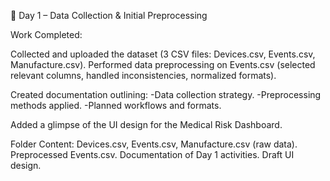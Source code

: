📂 Day 1 – Data Collection & Initial Preprocessing

Work Completed:

Collected and uploaded the dataset (3 CSV files: Devices.csv, Events.csv, Manufacture.csv).
Performed data preprocessing on Events.csv (selected relevant columns, handled inconsistencies, normalized formats).

Created documentation outlining:
-Data collection strategy.
-Preprocessing methods applied.
-Planned workflows and formats.

Added a glimpse of the UI design for the Medical Risk Dashboard.

Folder Content:
Devices.csv, Events.csv, Manufacture.csv (raw data).
Preprocessed Events.csv.
Documentation of Day 1 activities.
Draft UI design.
